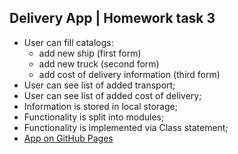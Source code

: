 ## Delivery App | Homework task 3
* User can fill catalogs:
    * add new ship (first form)
    * add new truck (second form)
    * add cost of delivery information (third form)
* User can see list of added transport;
* User can see list of added cost of delivery;
* Information is stored in local storage;
* Functionality is split into modules;
* Functionality is implemented via Class statement;
* [App on GitHub Pages](https://romanovaleksander.github.io/js-band-hw-task-3)
